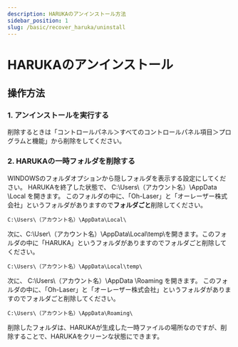 ```yaml
---
description: HARUKAのアンインストール方法
sidebar_position: 1
slug: /basic/recover_haruka/uninstall
---
```


# HARUKAのアンインストール

## 操作方法

### 1. アンインストールを実行する

削除するときは「コントロールパネル＞すべてのコントロールパネル項目＞プログラムと機能」から削除をしてください。

### 2. HARUKAの一時フォルダを削除する

WINDOWSのフォルダオプションから隠しフォルダを表示する設定にしてください。 HARUKAを終了した状態で、 C:\Users\（アカウント名）\AppData \Local を開きます。 このフォルダの中に、「Oh-Laser」と「オーレーザー株式会社」というフォルダがありますので**フォルダごと**削除してください。

```
C:\Users\（アカウント名）\AppData\Local\
```

次に、C:\User\（アカウント名）\AppData\Local\temp\を開きます。このフォルダの中に「HARUKA」というフォルダがありますのでフォルダごと削除してください。

```
C:\Users\（アカウント名）\AppData\Local\temp\
```

次に、 C:\Users\（アカウント名）\AppData \Roaming を開きます。 このフォルダの中に、「Oh-Laser」と「オーレーザー株式会社」というフォルダがありますのでフォルダごと削除してください。

```
C:\Users\（アカウント名）\AppData\Roaming\
```

&#x20;削除したフォルダは、HARUKAが生成した一時ファイルの場所なのですが、削除することで、HARUKAをクリーンな状態にできます。
